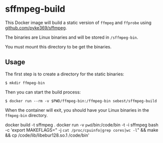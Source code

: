 # sffmpeg-build

This Docker image will build a static version of `ffmpeg` and `ffprobe` using [github.com/pyke369/sffmpeg](https://github.com/pyke369/sffmpeg).

The binaries are Linux binaries and will be stored in `/sffmpeg-bin`.

You must mount this directory to be get the binaries.

## Usage

The first step is to create a directory for the static binaries:

```
$ mkdir ffmpeg-bin
```

Then you can start the build process:

```
$ docker run --rm -v $PWD/ffmpeg-bin:/ffmpeg-bin sebest/sffmpeg-build
```

When the container will exit, you should have your Linux binaries in the `ffmpeg-bin` directory.


docker build -t sffmpeg .
docker run -v `pwd`/bin:/code/bin -t -i sffmpeg bash -c 'export MAKEFLAGS=" -j `cat /proc/cpuinfo|grep cores|wc -l`" && make && cp /code/lib/libebur128.so.1 /code/bin'

